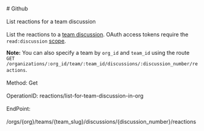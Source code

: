 <br>#     Github</br>
<br>List reactions for a team discussion</br>
<br>List the reactions to a [team discussion](https://developer.github.com/v3/teams/discussions/). OAuth access tokens require the `read:discussion` [scope](https://developer.github.com/apps/building-oauth-apps/understanding-scopes-for-oauth-apps/).

**Note:** You can also specify a team by `org_id` and `team_id` using the route `GET /organizations/:org_id/team/:team_id/discussions/:discussion_number/reactions`.</br>
<br>Method: Get</br>
<br>OperationID: reactions/list-for-team-discussion-in-org</br>
<br>EndPoint:</br>
<br>/orgs/{org}/teams/{team_slug}/discussions/{discussion_number}/reactions</br>
